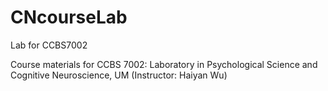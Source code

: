 # CNcourseLab
Lab for  CCBS7002

Course materials for CCBS 7002: Laboratory in Psychological Science and Cognitive Neuroscience, UM (Instructor: Haiyan Wu)


